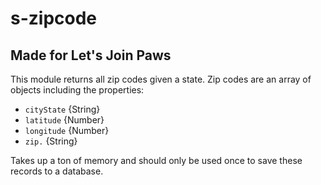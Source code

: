 # s-zipcode
## Made for Let's Join Paws

This module returns all zip codes given a state. Zip codes are an array of objects including the properties:

* `cityState` {String}
* `latitude` {Number}
* `longitude` {Number}
* `zip.` {String}

Takes up a ton of memory and should only be used once to save these records to a database.